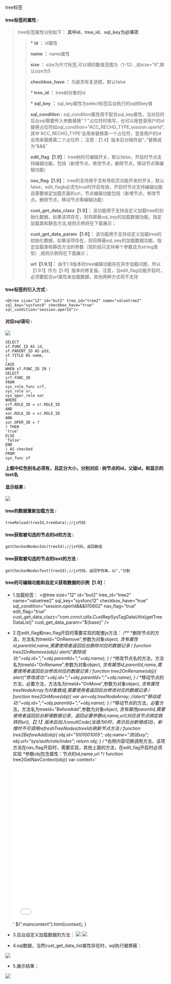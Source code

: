 #
tree标签

#### tree**标签的属性 :**

> tree标签属性分别如下：
**其中id、tree\_id、sql\_key为必填项**
>
> > **\* id ：** id属性
> >
> > **name ：** name属性
> >
> > **size ：** size为尺寸标签,可以填的数值范围为（1-12）,如size="6",默认size为5
> >
> > **checkbox\_have ：** 为是否有复选框，默认false
> >
> > **\* tree\_id ：** tree树对象的id
> >
> > **\* sql\_key ：** sql\_key属性为select标签后台执行的sql的key值
> >
> > **sql\_condition :** sql\_condition属性用于配合sql\_key属性，当对应的后台sql需要传入参数替换“？”占位符时填写，也可以用登录用户的id替换占位符如sql\_condition="ACC\_RECHG\_TYPE,session.operId",其中‘ACC\_RECHG\_TYPE’会用来替换第一个占位符，登录用户的id会用来替换第二个占位符；
注意：【1.4】版本后分隔符由“，”替换成为“&&&”
> >
> > **edit_flag【1.9】：** tree树的可编辑开关，默认false，开启时节点支持编辑功能，包括（新增节点，修改节点，删除节点，移动节点等编辑功能）
> >
> > **nav_flag【1.9】：** tree的支持用于含有导航页功能开发的开关，默认false，edit_flagb必须为true时开启有效，开启时节点支持编辑功能且需要绑定加载页面的url，节点编辑功能包括（新增节点，修改节点，删除节点，移动节点等编辑功能）
> >
> > **cust_get_data_clazz【1.9】：** 该功能用于支持自定义加载tree的初始化数据，如果该项存在，则将屏蔽sql_key的加载数据功能，指定加载类和静态方法,规则示例将在下面展示；
> >
> > **cust_get_data_param【1.9】：** 该功能用于支持自定义加载tree的初始化数据，如果该项存在，则将屏蔽sql_key的加载数据功能，指定加载类和静态方法的参数（现阶段只支持单个参数且为string类型）,规则示例将在下面展示；
> >
> > **url【1.9.1】：** 由于1.9版本的tree编辑功能存在异步加载问题，所以【1.9.1】作为【1.9】版本的修复版，注意，当edit_flag功能开启时，必须要配合url属性来加载数据，其他两种方式将不支持
> >


#### tree标签的引入方式 :

```
<@tree size="12" id="but2" tree_id="tree2" name="valuetree2" sql_key="sysfunc8" checkbox_have="true" sql_condition="session.operId"/>

```

#### 对应sql语句 :

![](/assets/tree_sql.png)

```
SELECT
sf.FUNC_ID AS id,
sf.PARENT_ID AS pId,
sf.TITLE AS name,
(
CASE
WHEN sf.FUNC_ID IN (
SELECT
srf.FUNC_ID
FROM
sys_role_func srf,
sys_role sr,
sys_oper_role sor
WHERE
srf.ROLE_ID = sr.ROLE_ID
AND
sor.ROLE_ID = sr.ROLE_ID
AND
sor.OPER_ID = ?
) THEN
'true'
ELSE
'false'
END
) AS checked
FROM
sys_func sf
```

**上图中红色别名必须有，且区分大小，分别对应 : 树节点的id，父级id，和显示的text名**

#### 显示结果 :

![](/assets/tree.png)

#### tree的数据重新加载方法 :

```
treeReload(treeId,treeData);//js代码
```

#### tree获取被勾选的节点的id的方法 :

```
getCheckedNodesIds(treeId);//js代码，返回数组
```

#### tree获取被勾选的节点的text的方法 :

```
getCheckedNodesText(treeId);//js代码，返回字符串，以","分割
```

#### tree的可编辑功能和自定义获取数据的示例【1.9】：
* 1.加载标签：
        <@tree  size="12" 
                id="but2"
                tree_id="tree2"
                name="valuetree2"
                sql_key="sysfunc12"
                checkbox_have="true"
                sql_condition="session.operId&&&010602"
                nav_flag="true"
                edit_flag="true"
                cust_get_data_clazz="com.cnnct.utils.CustRepSysTagDataUtils[getTreeDataList]"
		        cust_get_data_param="${base}"
                />
* 2.在edit_flag和nav_flag开启时需要实现的配套js方法：
                                /**
                                *删除节点的方法，方法名为treeId+"OnRemove",参数为对象object,
                                *含有属性id,parentId,name,需要使用者返回后台删除对应的数据记录
                                */
                                function tree2OnRemove(obj){
                                alert("删除成功:"+obj.id+";"+obj.parentId+";"+obj.name);
                                }
                                /**
                                *修改节点名的方法，方法名为treeId+"OnRename",参数为对象object,
                                *含有属性id,parentId,name,需要使用者返回后台修改对应的数据记录
                                */
                                function tree2OnRename(obj){
                                alert("修改成功:"+obj.id+";"+obj.parentId+";"+obj.name);
                                }
                                /**
                                *移动节点的方法，必要方法，方法名为treeId+"OnMove",参数为对象object,
                                *含有属性treeNodeArray为对象数组,需要使用者返回后台修改对应的数据记录
                                */
                                function tree2OnMove(obj){
                                var arr=obj.treeNodeArray;
                                //alert("移动成功:"+obj.id+";"+obj.parentId+";"+obj.name);
                                }
                                /**
                                *移动节点的方法，必要方法，方法名为treeId+"BeforeAdd",参数为对象object,
                                *含有属性parentId,需要使用者返回后台新增数据记录，返回必要参数id,name,url(对应该节点绑定跳转的url),【2.1】版本后加入resultCode(当值为0时，表示后台新增成功)，新增时不可调用refreshTreeNodes(treeId)刷新节点方法
                                */
                                function tree2BeforeAdd(obj){
                                obj.id="1001001005";
                                obj.name="测试ssy";
                                obj.url="sys/auth/role/index";
                                return obj;
                                }
                                /**
                                *右侧内容切换调用方法，该项方法在nav_flag开启时，需要实现，其他上面的方法，在edit_fag开启时必须实现
                                *参数obj包含属性：节点的id,name,url
                                */
                                function tree2GetNavContext(obj){
                                var context='<iframe src="' + '${base}/'+obj.url + '" width="100%" height="500px" frameborder="no" border="0" marginwidth="0" marginheight="0" scrolling="yes" allowtransparency="yes"></iframe>'
                                $(".maincontent").html(context);
                                }
                                
* 3.后台自定义加载数据的方法：
![](/assets/tree_2.png)
![](/assets/tree_3.png)
* 4.sql数据，当然cust_get_data_list属性存在时，sql执行被屏蔽：

![](/assets/tree_4.png)

* 5.展示结果：

![](/assets/tree_5.png)